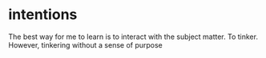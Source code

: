 # intentions
The best way for me to learn is to interact with the subject matter. To tinker. However, tinkering without a sense of purpose 